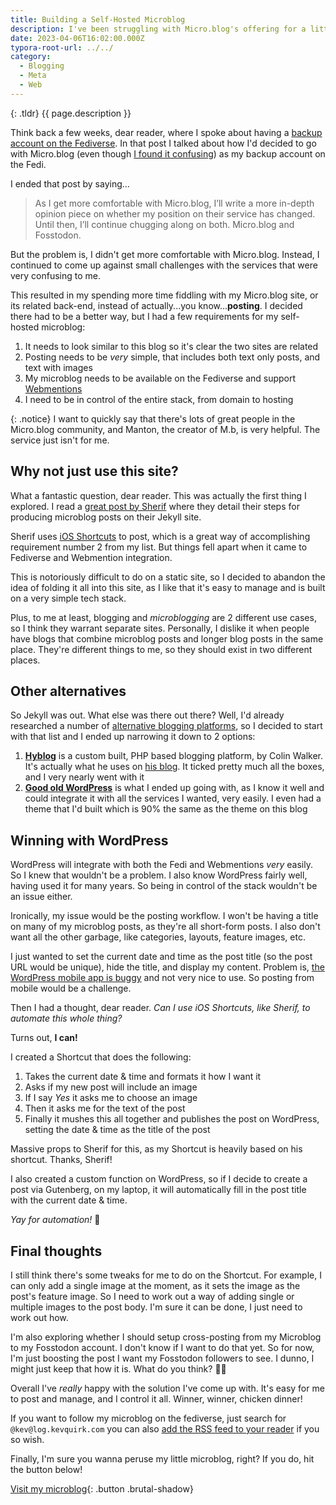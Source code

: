 ```yaml
---
title: Building a Self-Hosted Microblog
description: I've been struggling with Micro.blog's offering for a little while, so I decided to build my own microblog.
date: 2023-04-06T16:02:00.000Z
typora-root-url: ../../
category:
  - Blogging
  - Meta
  - Web
---
```


{: .tldr}
{{ page.description }}

Think back a few weeks, dear reader, where I spoke about having a [backup account on the Fediverse](https://kevquirk.com/fediverse-backup/). In that post I talked about how I'd decided to go with Micro.blog (even though [I found it confusing](https://kevquirk.com/micro-blog-is-still-confusing/)) as my backup account on the Fedi.

I ended that post by saying...

> As I get more comfortable with Micro.blog, I’ll write a more in-depth opinion piece on whether my position on their service has changed. Until then, I’ll continue chugging along on both. Micro.blog and Fosstodon.

But the problem is, I didn't get more comfortable with Micro.blog. Instead, I continued to come up against small challenges with the services that were very confusing to me.

This resulted in my spending more time fiddling with my Micro.blog site, or its related back-end, instead of actually...you know...**posting**. I decided there had to be a better way, but I had a few requirements for my self-hosted microblog:

1. It needs to look similar to this blog so it's clear the two sites are related
2. Posting needs to be *very* simple, that includes both text only posts, and text with images
3. My microblog needs to be available on the Fediverse and support [Webmentions](https://indieweb.org/webmention)
4. I need to be in control of the entire stack, from domain to hosting

{: .notice}
I want to quickly say that there's lots of great people in the Micro.blog community, and Manton, the creator of M.b, is very helpful. The service just isn't for me.

## Why not just use this site?

What a fantastic question, dear reader. This was actually the first thing I explored. I read a [great post by Sherif](https://sherif.io/2023/03/02/shortcut-bulletin.html) where they detail their steps for producing microblog posts on their Jekyll site.

Sherif uses [iOS Shortcuts](https://support.apple.com/en-gb/guide/shortcuts/welcome/ios) to post, which is a great way of accomplishing requirement number 2 from my list. But things fell apart when it came to Fediverse and Webmention integration.

This is notoriously difficult to do on a static site, so I decided to abandon the idea of folding it all into this site, as I like that it's easy to manage and is built on a very simple tech stack.

Plus, to me at least, blogging and *microblogging* are 2 different use cases, so I think they warrant separate sites. Personally, I dislike it when people have blogs that combine microblog posts and longer blog posts in the same place. They're different things to me, so they should exist in two different places.

## Other alternatives

So Jekyll was out. What else was there out there? Well, I'd already researched a number of [alternative blogging platforms](https://kevquirk.com/my-blogging-utopia/), so I decided to start with that list and I ended up narrowing it down to 2 options:

1. **[Hyblog](https://github.com/colin-walker/hyblog)** is a custom built, PHP based blogging platform, by Colin Walker. It's actually what he uses on [his blog](https://colinwalker.blog). It ticked pretty much all the boxes, and I very nearly went with it
2. **[Good old WordPress](https://wordpress.org)** is what I ended up going with, as I know it well and could integrate it with all the services I wanted, very easily. I even had a theme that I'd built which is 90% the same as the theme on this blog

## Winning with WordPress

WordPress will integrate with both the Fedi and Webmentions *very* easily. So I knew that wouldn't be a problem. I also know WordPress fairly well, having used it for many years. So being in control of the stack wouldn't be an issue either.

Ironically, my issue would be the posting workflow. I won't be having a title on many of my microblog posts, as they're all short-form posts. I also don't want all the other garbage, like categories, layouts, feature images, etc.

I just wanted to set the current date and time as the post title (so the post URL would be unique), hide the title, and display my content. Problem is, [the WordPress mobile app is buggy](https://fosstodon.org/@kev/110147621066722874) and not very nice to use. So posting from mobile would be a challenge.

Then I had a thought, dear reader. *Can I use iOS Shortcuts, like Sherif, to automate this whole thing?*

Turns out, **I can!**

I created a Shortcut that does the following:

1. Takes the current date & time and formats it how I want it
2. Asks if my new post will include an image
3. If I say *Yes* it asks me to choose an image
4. Then it asks me for the text of the post
5. Finally it mushes this all together and publishes the post on WordPress, setting the date & time as the title of the post

Massive props to Sherif for this, as my Shortcut is heavily based on his shortcut. Thanks, Sherif!

I also created a custom function on WordPress, so if I decide to create a post via Gutenberg, on my laptop, it will automatically fill in the post title with the current date & time.

*Yay for automation!* 🎉

## Final thoughts

I still think there's some tweaks for me to do on the Shortcut. For example, I can only add a single image at the moment, as it sets the image as the post's feature image. So I need to work out a way of adding single or multiple images to the post body. I'm sure it can be done, I just need to work out how.

I'm also exploring whether I should setup cross-posting from my Microblog to my Fosstodon account. I don't know if I want to do that yet. So for now, I'm just boosting the post I want my Fosstodon followers to see. I dunno, I might just keep that how it is. What do you think? 🤷‍♂️

Overall I've *really* happy with the solution I've come up with. It's easy for me to post and manage, and I control it all. Winner, winner, chicken dinner!

If you want to follow my microblog on the fediverse, just search for `@kev@log.kevquirk.com` you can also [add the RSS feed to your reader](https://log.kevquirk.com/feed) if you so wish.

Finally, I'm sure you wanna peruse my little microblog, right? If you do, hit the button below!

[Visit my microblog](https://log.kevquirk.com){: .button .brutal-shadow}